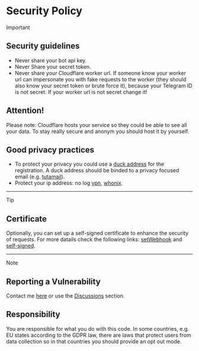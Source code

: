 # Security Policy

> [!IMPORTANT]
> ## Security guidelines
> 
> - Never share your bot api key.
> - Never Share your secret token.
> - Never share your Cloudflare worker url. If someone know your worker url can impersonate you with fake requests to the worker (they should also know your secret token or brute force it), because your Telegram ID is not secret. If your worker url is not secret change it!
>
> ## Attention!
> Please note: Cloudflare hosts your service so they could be able to see all your data. To stay really secure and anonym you should host it by yourself.
> 
> ## Good privacy practices
> - To protect your privacy you could use a [duck address](https://duckduckgo.com/duckduckgo-help-pages/email-protection/duck-addresses/) for the registration. A duck address should be binded to a privacy focused email (e.g. [tutamail](https://tuta.com/)).
> - Protect your ip address: no log [vpn](https://riseup.net/en/vpn), [whonix](https://www.whonix.org/).
---
> [!TIP]
> ## Certificate
> 
> Optionally, you can set up a self-signed certificate to enhance the security of requests. 
> For more datails check the following links: [setWebhook](https://core.telegram.org/bots/api#setwebhook) and [self-signed](https://core.telegram.org/bots/self-signed).
---
<!--
## Supported Versions

Use this section to tell people about which versions of your project are
currently being supported with security updates.

| Version | Supported          |
| ------- | ------------------ |
| 5.1.x   | :white_check_mark: |
| 5.0.x   | :x:                |
| 4.0.x   | :white_check_mark: |
| < 4.0   | :x:                |
-->

> [!NOTE]
> ## Reporting a Vulnerability
> 
> Contact me [here](https://t.me/Mqtth3w_support_bot) or use the [Discussions](https://github.com/Mqtth3w/Forwarder-Telegram-bot/discussions) section.
>
> ## Responsibility
>
> You are responsible for what you do with this code. In some countries, e.g. EU states according to the GDPR law, there are laws that protect users from data collection so in that countries you should provide an opt out mode.

<!--
Use this section to tell people how to report a vulnerability.

Tell them where to go, how often they can expect to get an update on a
reported vulnerability, what to expect if the vulnerability is accepted or
declined, etc.
-->
